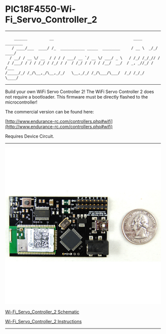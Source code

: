 # PIC18F4550-Wi-Fi_Servo_Controller_2
---------------------------------------------------------------------------------------------------------------
        ______          __                                    ____     ________
       / ____/___  ____/ /_  ___________ _____  ________     / __ \  _/_/ ____/
      / __/ / __ \/ __  / / / / ___/ __ `/ __ \/ ___/ _ \   / /_/ /_/_// /     
     / /___/ / / / /_/ / /_/ / /  / /_/ / / / / /__/  __/  / _, _//_/ / /___   
    /_____/_/ /_/\__,_/\__,_/_/   \__,_/_/ /_/\___/\___/  /_/ /_/_/   \____/   

---------------------------------------------------------------------------------------------------------------

Build your own WiFi Servo Controller 2! The WiFi Servo Controller 2 does not require a bootloader. This 
   firmware must be directly flashed to the microcontroller!
  
The commercial version can be found here:

[http://www.endurance-rc.com/controllers.php#wifi](http://www.endurance-rc.com/controllers.php#wifi)

Requires Device Circuit.

---------------------------------------------------------------------------------------------------------------

![alt text](https://github.com/endurancerc/PIC18F4550-Wi-Fi_Servo_Controller_2/blob/main/wifi_servo_2_top.jpg?raw=true)

[Wi-Fi_Servo_Controller_2 Schematic](https://github.com/endurancerc/PIC18F4550-Wi-Fi_Servo_Controller_2/blob/main/wifi_servo_2_schematic.jpg)

[Wi-Fi_Servo_Controller_2 Instructions](https://github.com/endurancerc/PIC18F4550-Wi-Fi_Servo_Controller_2/blob/main/WiFi_servo_controller_2_instructions.pdf)

---------------------------------------------------------------------------------------------------------------
